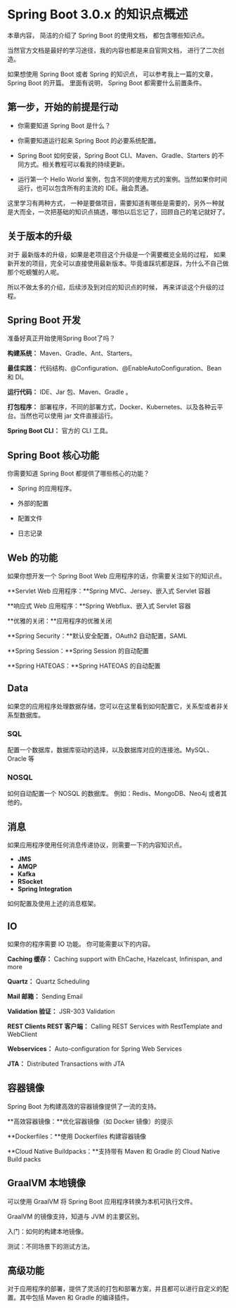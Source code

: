 # Spring Boot 3.0.x 的知识点概述

本章内容， 简洁的介绍了 Spring Boot 的使用文档， 都包含哪些知识点。

当然官方文档是最好的学习途径，我的内容也都是来自官网文档， 进行了二次创造。 

如果想使用 Spring Boot 或者 Spring 的知识点， 可以参考我上一篇的文章， Spring Boot 的开篇。 里面有说明， Spring Boot 都需要什么前置条件。 

## 第一步，开始的前提是行动

- 你需要知道 Spring Boot 是什么？

- 你需要知道运行起来 Spring Boot 的必要系统配置。
- Spring Boot 如何安装，Spring Boot CLI、Maven、Gradle、Starters 的不同方式。相关教程可以看我的持续更新。
- 运行第一个 Hello World 案例，包含不同的使用方式的案例。当然如果你时间运行，也可以包含所有的主流的 IDE。融会贯通。

这里学习有两种方式， 一种是要做项目，需要知道有哪些是需要的，另外一种就是大而全，一次把基础的知识点搞透，哪怕以后忘记了，回顾自己的笔记就好了。 

## 关于版本的升级

对于 最新版本的升级，如果是老项目这个升级是一个需要概览全局的过程， 如果新开发的项目，完全可以直接使用最新版本。毕竟谁踩坑都是踩，为什么不自己做那个吃螃蟹的人呢。

所以不做太多的介绍，后续涉及到对应的知识点的时候， 再来详谈这个升级的过程。

## Spring Boot 开发

准备好真正开始使用Spring Boot了吗？

**构建系统：** Maven、Gradle、Ant、Starters。

**最佳实践：** 代码结构、@Configuration、@EnableAutoConfiguration、Bean 和 DI。

**运行代码：** IDE、Jar 包、Maven、Gradle 。

**打包程序：** 部署程序，不同的部署方式，Docker、Kubernetes、以及各种云平台。当然也可以使用 jar 文件直接运行。

**Spring Boot CLI：** 官方的 CLI 工具。

## Spring Boot 核心功能

你需要知道 Spring Boot 都提供了哪些核心的功能？

- Spring 的应用程序。

- 外部的配置

- 配置文件

- 日志记录

## Web 的功能

如果你想开发一个 Spring Boot Web 应用程序的话，你需要关注如下的知识点。

**Servlet Web 应用程序：**Spring MVC、Jersey、嵌入式 Servlet 容器

**响应式 Web 应用程序：**Spring Webflux、嵌入式 Servlet 容器

**优雅的关闭：**应用程序的优雅关闭

**Spring Security：**默认安全配置，OAuth2 自动配置，SAML

**Spring Session：**Spring Session 的自动配置

**Spring HATEOAS：**Spring HATEOAS 的自动配置

## Data

如果您的应用程序处理数据存储，您可以在这里看到如何配置它，关系型或者非关系型数据库。

### SQL

配置一个数据库，数据库驱动的选择，以及数据库对应的连接池。MySQL、Oracle 等

### NOSQL

如何自动配置一个 NOSQL 的数据库。 例如：Redis、MongoDB、Neo4j 或者其他的。



## 消息

如果应用程序使用任何消息传递协议，则需要一下的内容知识点。 

- **JMS**
- **AMQP**
- **Kafka**
- **RSocket**
- **Spring Integration**

如何配置及使用上述的消息框架。

## IO

如果你的程序需要 IO  功能。 你可能需要以下的内容。

**Caching 缓存：** Caching support with EhCache, Hazelcast, Infinispan, and more

**Quartz：** Quartz Scheduling

**Mail 邮箱：** Sending Email

**Validation 验证：** JSR-303 Validation

**REST Clients REST 客户端：** Calling REST Services with RestTemplate and WebClient

**Webservices：** Auto-configuration for Spring Web Services

**JTA：** Distributed Transactions with JTA



## 容器镜像

Spring Boot 为构建高效的容器镜像提供了一流的支持。

**高效容器镜像：**优化容器镜像（如 Docker 镜像）的提示

**Dockerfiles：**使用 Dockerfiles 构建容器镜像

**Cloud Native Buildpacks：**支持带有 Maven 和 Gradle 的 Cloud Native Build packs



## GraalVM 本地镜像

可以使用 GraalVM 将 Spring Boot 应用程序转换为本机可执行文件。 

GraalVM 的镜像支持，知道与 JVM 的主要区别。

入门：如何的构建本地镜像。

测试：不同场景下的测试方法。 



## 高级功能

对于应用程序的部署，提供了灵活的打包和部署方案，并且都可以进行自定义的配置。其中包括 Maven 和 Gradle 的编译插件。 